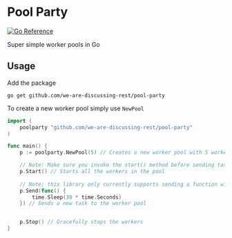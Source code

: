 # Pool Party
[![Go Reference](https://pkg.go.dev/badge/github.com/we-are-discussing-rest/pool-party.svg)](https://pkg.go.dev/github.com/we-are-discussing-rest/pool-party)

Super simple worker pools in Go

## Usage
Add the package
```shell
go get github.com/we-are-discussing-rest/pool-party
```
To create a new worker pool simply use `NewPool`

```go
import (
    poolparty "github.com/we-are-discussing-rest/pool-party"
)

func main() {
    p := poolparty.NewPool(5) // Creates a new worker pool with 5 workers

    // Note: Make sure you invoke the start() method before sending tasks to workers
	p.Start() // Starts all the workers in the pool
	
    // Note: this library only currently supports sending a function with no params
    p.Send(func() {
        time.Sleep(30 * time.Seconds)
    }) // Sends a new task to the worker pool 


    p.Stop() // Gracefully stops the workers 
}
```

